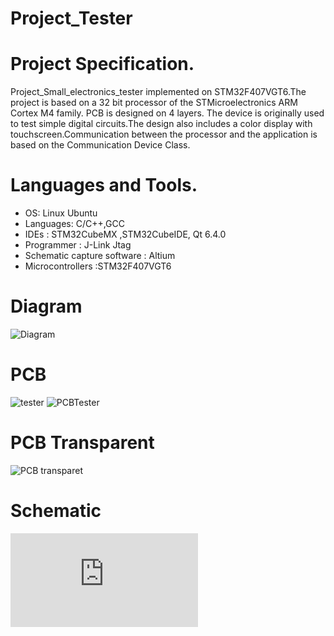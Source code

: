 # Project_Tester

# Project Specification.
Project_Small_electronics_tester implemented on STM32F407VGT6.The project is based on a 32 bit processor of the STMicroelectronics ARM Cortex M4 family. PCB is designed on 4 layers.
The device is originally used to test simple digital circuits.The design also includes a color display with touchscreen.Communication between the processor and the application is based on the Communication Device Class.


# Languages and Tools.
- OS: Linux Ubuntu 
- Languages: C/C++,GCC 
- IDEs : STM32CubeMX ,STM32CubeIDE, Qt 6.4.0 
- Programmer : J-Link Jtag 
- Schematic capture software : Altium 
- Microcontrollers :STM32F407VGT6
# Diagram 
![Diagram](https://github.com/MarekKud/Project_tester/assets/92340461/f6e744b8-2449-4ee7-bee0-e5712d522c76)
# PCB 
![tester](https://github.com/MarekKud/Project_tester/assets/92340461/ca217a09-96d3-4c73-90ac-d71290106622)
![PCBTester](https://github.com/MarekKud/Project_tester/assets/92340461/d5522d69-c746-4c9e-a083-530daf5bffd8)

# PCB Transparent
![PCB transparet](https://github.com/MarekKud/Project_tester/assets/92340461/f658d374-54a0-4045-8f9a-d21181044af5)

# Schematic
![Schematic.pdf](https://github.com/MarekKud/Project_tester/files/13064353/Schematic.pdf)
